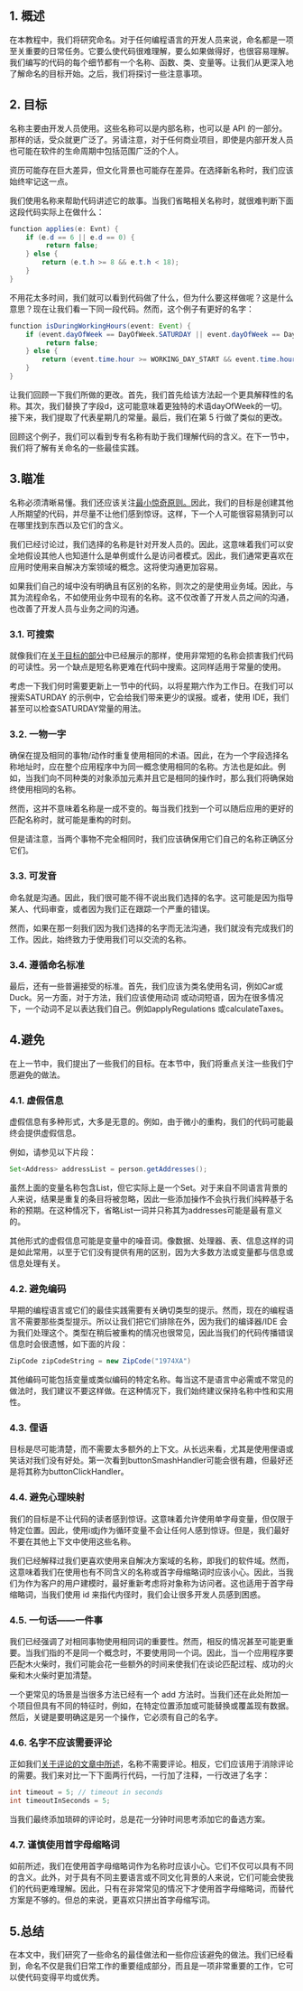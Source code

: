 ## 1. 概述

在本教程中，我们将研究命名。对于任何编程语言的开发人员来说，命名都是一项至关重要的日常任务。它要么使代码很难理解，要么如果做得好，也很容易理解。我们编写的代码的每个细节都有一个名称、函数、类、变量等。让我们从更深入地了解命名的目标开始。之后，我们将探讨一些注意事项。

## 2. 目标

名称主要由开发人员使用。这些名称可以是内部名称，也可以是 API 的一部分。那样的话，受众就更广泛了。另请注意，对于任何商业项目，即使是内部开发人员也可能在软件的生命周期中包括范围广泛的个人。

资历可能存在巨大差异，但文化背景也可能存在差异。在选择新名称时，我们应该始终牢记这一点。

我们使用名称来帮助代码讲述它的故事。当我们省略相关名称时，就很难判断下面这段代码实际上在做什么：

```java
function applies(e: Evnt) {
    if (e.d == 6 || e.d == 0) {
         return false;
    } else {
        return (e.t.h >= 8 && e.t.h < 18); 
    }
}
```

不用花太多时间，我们就可以看到代码做了什么，但为什么要这样做呢？这是什么意思？现在让我们看一下同一段代码。然而，这个例子有更好的名字：

```java
function isDuringWorkingHours(event: Event) {
    if (event.dayOfWeek == DayOfWeek.SATURDAY || event.dayOfWeek == DayOfWeek.SUNDAY) {
         return false;
    } else {
        return (event.time.hour >= WORKING_DAY_START && event.time.hour < WORKING_DAY_END); 
    }
}
```

让我们回顾一下我们所做的更改。首先，我们首先给该方法起一个更具解释性的名称。其次，我们替换了字段d，这可能意味着更独特的术语dayOfWeek的一切。接下来，我们提取了代表星期几的常量。最后，我们在第 5 行做了类似的更改。

回顾这个例子，我们可以看到专有名称有助于我们理解代码的含义。在下一节中，我们将了解有关命名的一些最佳实践。

## 3.瞄准

名称必须清晰易懂。我们还应该关注[最小惊奇原则。](https://en.wikipedia.org/wiki/Principle_of_least_astonishment)因此，我们的目标是创建其他人所期望的代码，并尽量不让他们感到惊讶。这样，下一个人可能很容易猜到可以在哪里找到东西以及它们的含义。

我们已经讨论过，我们选择的名称是针对开发人员的。因此，这意味着我们可以安全地假设其他人也知道什么是单例或什么是访问者模式。因此，我们通常更喜欢在应用时使用来自解决方案领域的概念。这将使沟通更加容易。

如果我们自己的域中没有明确且有区别的名称，则次之的是使用业务域。因此，与其为流程命名，不如使用业务中现有的名称。这不仅改善了开发人员之间的沟通，也改善了开发人员与业务之间的沟通。

### 3.1. 可搜索

就像我们在[关于目标的部分](https://www.baeldung.com/cs/clean-coding-naming#goal-1)中已经展示的那样，使用非常短的名称会损害我们代码的可读性。另一个缺点是短名称更难在代码中搜索。这同样适用于常量的使用。

考虑一下我们何时需要更新上一节中的代码，以将星期六作为工作日。在我们可以搜索SATURDAY 的示例中，它会给我们带来更少的误报。或者，使用 IDE，我们甚至可以检查SATURDAY常量的用法。

### 3.2. 一物一字

确保在提及相同的事物/动作时重复使用相同的术语。因此，在为一个字段选择名称地址时，应在整个应用程序中为同一概念使用相同的名称。方法也是如此。例如，当我们向不同种类的对象添加元素并且它是相同的操作时，那么我们将确保始终使用相同的名称。

然而，这并不意味着名称是一成不变的。每当我们找到一个可以随后应用的更好的匹配名称时，就可能是重构的时刻。

但是请注意，当两个事物不完全相同时，我们应该确保用它们自己的名称正确区分它们。

### 3.3. 可发音

命名就是沟通。因此，我们很可能不得不说出我们选择的名字。这可能是因为指导某人、代码审查，或者因为我们正在跟踪一个严重的错误。

然而，如果在那一刻我们因为我们选择的名字而无法沟通，我们就没有完成我们的工作。因此，始终致力于使用我们可以交流的名称。

### 3.4. 遵循命名标准

最后，还有一些普遍接受的标准。首先，我们应该为类名使用名词，例如Car或Duck。另一方面，对于方法，我们应该使用动词 或动词短语，因为在很多情况下，一个动词不足以表达我们自己。例如applyRegulations 或calculateTaxes。

## 4.避免

在上一节中，我们提出了一些我们的目标。在本节中，我们将重点关注一些我们宁愿避免的做法。

### 4.1. 虚假信息

虚假信息有多种形式，大多是无意的。例如，由于微小的重构，我们的代码可能最终会提供虚假信息。

例如，请参见以下片段：

```java
Set<Address> addressList = person.getAddresses();
```

虽然上面的变量名称包含List，但它实际上是一个Set。对于来自不同语言背景的人来说，结果是重复的条目将被忽略，因此一些添加操作不会执行我们纯粹基于名称的预期。在这种情况下，省略List一词并只称其为addresses可能是最有意义的。

其他形式的虚假信息可能是变量中的噪音词。像数据、处理器、表、信息这样的词是如此常用，以至于它们没有提供有用的区别，因为大多数方法或变量都与信息或信息处理有关。

### 4.2. 避免编码

早期的编程语言或它们的最佳实践需要有关确切类型的提示。然而，现在的编程语言不需要那些类型提示。所以让我们把它们排除在外，因为我们的编译器/IDE 会为我们处理这个。类型在稍后被重构的情况也很常见，因此当我们的代码传播错误信息时会很遗憾，如下面的片段：

```java
ZipCode zipCodeString = new ZipCode("1974XA")
```

其他编码可能包括变量或类似编码的特定名称。每当这不是语言中必需或不常见的做法时，我们建议不要这样做。在这种情况下，我们始终建议保持名称中性和实用性。

### 4.3. 俚语

目标是尽可能清楚，而不需要太多额外的上下文。从长远来看，尤其是使用俚语或笑话对我们没有好处。第一次看到buttonSmashHandler可能会很有趣，但最好还是将其称为buttonClickHandler。

### 4.4. 避免心理映射

我们的目标是不让代码的读者感到惊讶。这意味着允许使用单字母变量，但仅限于特定位置。因此，使用i或j作为循环变量不会让任何人感到惊讶。但是，我们最好不要在其他上下文中使用这些名称。

我们已经解释过我们更喜欢使用来自解决方案域的名称，即我们的软件域。然而，这意味着我们在使用也有不同含义的名称或首字母缩略词时应该小心。因此，当我们为作为客户的用户建模时，最好重新考虑将对象称为访问者。这也适用于首字母缩略词，当我们使用 id 来指代内径时，我们会让很多开发人员感到困惑。

### 4.5. 一句话——一件事

我们已经强调了对相同事物使用相同词的重要性。然而，相反的情况甚至可能更重要。当我们指的不是同一个概念时，不要使用同一个词。因此，当一个应用程序要匹配木火柴时，我们可能会花一些额外的时间来使我们在谈论匹配过程、成功的火柴和木火柴时更加清楚。

一个更常见的场景是当很多方法已经有一个 add 方法时。当我们还在此处附加一个项目但具有不同的特征时，例如，在特定位置添加或可能替换或覆盖现有数据。然后，关键是要明确这是另一个操作，它必须有自己的名字。

### 4.6. 名字不应该需要评论

正如我们[关于评论的文章中所述](https://www.baeldung.com/cs/clean-code-comments#2-explaining-unclear-code)，名称不需要评论。相反，它们应该用于消除评论的需要。我们来对比一下下面两行代码，一行加了注释，一行改进了名字：

```java
int timeout = 5; // timeout in seconds
int timeoutInSeconds = 5;
```

当我们最终添加琐碎的评论时，总是花一分钟时间思考添加它的备选方案。

### 4.7. 谨慎使用首字母缩略词

如前所述，我们在使用首字母缩略词作为名称时应该小心。它们不仅可以具有不同的含义。此外，对于具有不同主要语言或不同文化背景的人来说，它们可能会使我们的代码更难理解。因此，只有在非常常见的情况下才使用首字母缩略词，而替代方案是不够的。但总的来说，更喜欢只拼出首字母缩写词。

## 5.总结

在本文中，我们研究了一些命名的最佳做法和一些你应该避免的做法。我们已经看到，命名不仅是我们日常工作的重要组成部分，而且是一项非常重要的工作，它可以使代码变得平均或优秀。